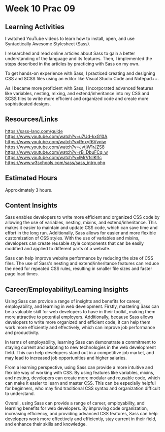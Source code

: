 # Week 10 Prac 09

## Learning Activities
I watched YouTube videos to learn how to install, open, and use Syntactically Awesome Stylesheet (Sass). 

I researched and read online articles about Sass to gain a better understanding of the language and its features. Then, I implemented the steps described in the articles by practicing with Sass on my own.

To get hands-on experience with Sass, I practiced creating and designing CSS and SCSS files using an editor like Visual Studio Code and Notepad++.

As I became more proficient with Sass, I incorporated advanced features like variables, nesting, mixing, and extend/inheritance into my CSS and SCSS files to write more efficient and organized code and create more sophisticated designs.

 ## Resources/Links
https://sass-lang.com/guide  
https://www.youtube.com/watch?v=u7Ud-kxG10A  
https://www.youtube.com/watch?v=Rnxyf6Vyqiw  
https://www.youtube.com/watch?v=JvtjW1rJZS8  
https://www.youtube.com/watch?v=rB_DbuFCq_w  
https://www.youtube.com/watch?v=lMrVfsIKl1c  
https://www.w3schools.com/sass/sass_intro.php 

## Estimated Hours

Approximately 3 hours. 

## Content Insights
Sass enables developers to write more efficient and organized CSS code by allowing the use of variables, nesting, mixins, and extend/inheritance. This makes it easier to maintain and update CSS code, which can save time and effort in the long run. Additionally, Sass allows for easier and more flexible customization of CSS styles. With the use of variables and mixins, developers can create reusable style components that can be easily modified and applied to different parts of a website.

Sass can help improve website performance by reducing the size of CSS files. The use of Sass's nesting and extend/inheritance features can reduce the need for repeated CSS rules, resulting in smaller file sizes and faster page load times.

## Career/Employability/Learning Insights
Using Sass can provide a range of insights and benefits for career, employability, and learning in web development. Firstly, mastering Sass can be a valuable skill for web developers to have in their toolkit, making them more attractive to potential employers. Additionally, because Sass allows developers to write more organized and efficient code, it can help them work more efficiently and effectively, which can improve job performance and productivity.

In terms of employability, learning Sass can demonstrate a commitment to staying current and adapting to new technologies in the web development field. This can help developers stand out in a competitive job market, and may lead to increased job opportunities and higher salaries.

From a learning perspective, using Sass can provide a more intuitive and flexible way of working with CSS. By using features like variables, mixins, and nesting, developers can create more modular and reusable code, which can make it easier to learn and master CSS. This can be especially helpful for beginners, who may find traditional CSS syntax and organization difficult to understand.

Overall, using Sass can provide a range of career, employability, and learning benefits for web developers. By improving code organization, increasing efficiency, and providing advanced CSS features, Sass can help developers work more effectively and efficiently, stay current in their field, and enhance their skills and knowledge.
